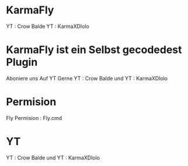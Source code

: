 # KarmaFly
YT : Crow Balde 
YT : KarmaXDlolo
# KarmaFly ist ein Selbst gecodedest Plugin 
Aboniere uns Auf YT Gerne YT : Crow Balde und YT : KarmaXDlolo
# Permision
Fly Permision : Fly.cmd
# YT
YT : Crow Balde und YT : KarmaXDlolo
